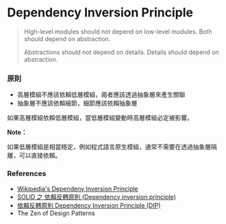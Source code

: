 # Dependency Inversion Principle

> High-level modules should not depend on low-level modules. Both should depend on abstraction.
> 
> Abstractions should not depend on details. Details should depend on abstraction.

### 原則

* 高層模組不應該依賴低層模組，兩者應該透過抽象層來產生關聯
* 抽象層不應該依賴細節，細節應該依賴抽象層

如果高層模組依賴低層模組，當低層模組變動時高層模組必定被影響。

<b>Note：</b>

如果低層模組是相當穩定，例如程式語言原生模組，通常不需要在透過抽象層隔離，可以直接依賴。

### References

* [Wikipedia's Dependeny Inversion Principle](https://en.wikipedia.org/wiki/Dependency_inversion_principle)
* [SOLID 之 依賴反轉原則 (Dependency inversion principle)](https://ithelp.ithome.com.tw/articles/10192844)
* [依賴反轉原則 Dependency Inversion Principle (DIP)](https://medium.com/@f40507777/%E4%BE%9D%E8%B3%B4%E5%8F%8D%E8%BD%89%E5%8E%9F%E5%89%87-dependency-inversion-principle-dip-bc0ba2e3a388)
* The Zen of Design Patterns

